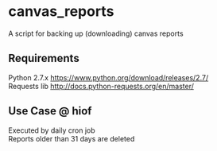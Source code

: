 # canvas_reports
A script for backing up (downloading) canvas reports

## Requirements
Python 2.7.x https://www.python.org/download/releases/2.7/ \
Requests lib http://docs.python-requests.org/en/master/

## Use Case @ hiof
Executed by daily cron job \
Reports older than 31 days are deleted

